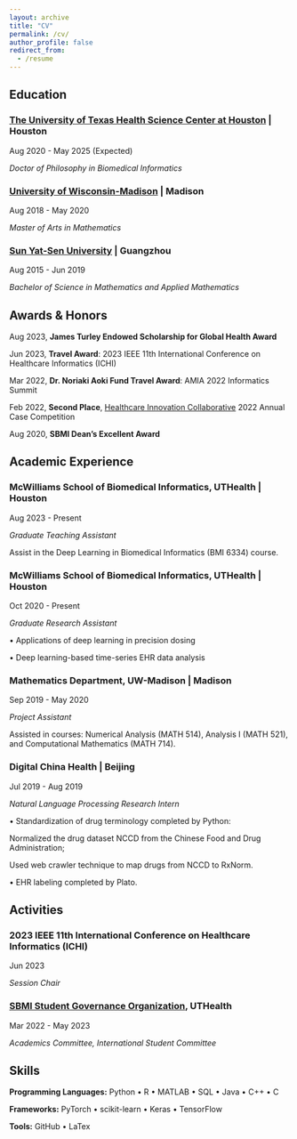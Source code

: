 ```yaml
---
layout: archive
title: "CV"
permalink: /cv/
author_profile: false
redirect_from:
  - /resume
---
```



## Education

### [The University of Texas Health Science Center at Houston](https://www.uth.edu/) | Houston                               

Aug 2020 - May 2025 (Expected)

*Doctor of Philosophy in Biomedical Informatics* 


### [University of Wisconsin-Madison](https://www.wisc.edu/) | Madison                               

Aug 2018 - May 2020

*Master of Arts in Mathematics*


### [Sun Yat-Sen University](https://www.sysu.edu.cn/sysuen/) | Guangzhou                                      

Aug 2015 - Jun 2019

*Bachelor of Science in Mathematics and Applied Mathematics*


## Awards & Honors

Aug 2023, **James Turley Endowed Scholarship for Global Health Award**

Jun 2023, **Travel Award**: 2023 IEEE 11th International Conference on Healthcare Informatics (ICHI)

Mar 2022, **Dr. Noriaki Aoki Fund Travel Award**: AMIA 2022 Informatics Summit

Feb 2022, **Second Place**, [Healthcare Innovation Collaborative](https://www.txhic.com/) 2022 Annual Case Competition

Aug 2020, **SBMI Dean’s Excellent Award**


## Academic Experience                                  

### McWilliams School of Biomedical Informatics, UTHealth | Houston

Aug 2023 - Present

*Graduate Teaching Assistant*

Assist in the Deep Learning in Biomedical Informatics (BMI 6334) course.


### McWilliams School of Biomedical Informatics, UTHealth | Houston

Oct 2020 - Present

*Graduate Research Assistant*

• Applications of deep learning in precision dosing

• Deep learning-based time-series EHR data analysis


### Mathematics Department, UW-Madison | Madison

Sep 2019 - May 2020

*Project Assistant*

Assisted in courses: Numerical Analysis (MATH 514), Analysis I (MATH 521), and Computational Mathematics (MATH 714). 


### Digital China Health | Beijing 

Jul 2019 - Aug 2019

*Natural Language Processing Research Intern*

• Standardization of drug terminology completed by Python:

Normalized the drug dataset NCCD from the Chinese Food and Drug Administration;

Used web crawler technique to map drugs from NCCD to RxNorm.

• EHR labeling completed by Plato.


## Activities

### 2023 IEEE 11th International Conference on Healthcare Informatics (ICHI)

Jun 2023

*Session Chair*


### [SBMI Student Governance Organization](https://sbmi.uth.edu/current-students/sgo.htm), UTHealth

Mar 2022 - May 2023

*Academics Committee, International Student Committee*



## Skills

**Programming Languages:** Python • R • MATLAB • SQL • Java • C++ • C

**Frameworks:** PyTorch • scikit-learn • Keras • TensorFlow

**Tools:** GitHub • LaTex
